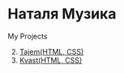 # Наталя Музика
My Projects

2. [Tajem(HTML, CSS)](https://def9107.github.io/Tajem/ "Проект №2")
1. [Kvast(HTML, CSS)](https://def9107.github.io/Kvast/ "Проект №1")
